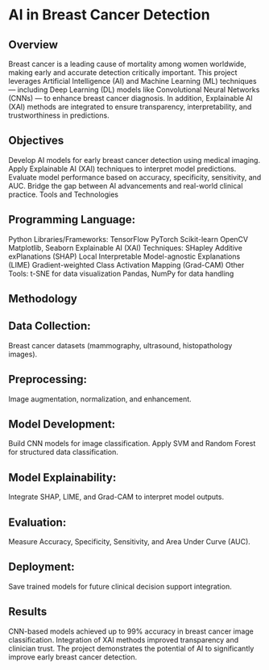 # AI in Breast Cancer Detection

## Overview

Breast cancer is a leading cause of mortality among women worldwide, making early and accurate detection critically important. This project leverages Artificial Intelligence (AI) and Machine Learning (ML) techniques — including Deep Learning (DL) models like Convolutional Neural Networks (CNNs) — to enhance breast cancer diagnosis. In addition, Explainable AI (XAI) methods are integrated to ensure transparency, interpretability, and trustworthiness in predictions.

## Objectives

Develop AI models for early breast cancer detection using medical imaging.
Apply Explainable AI (XAI) techniques to interpret model predictions.
Evaluate model performance based on accuracy, specificity, sensitivity, and AUC.
Bridge the gap between AI advancements and real-world clinical practice.
Tools and Technologies

## Programming Language: 
Python
Libraries/Frameworks:
TensorFlow
PyTorch
Scikit-learn
OpenCV
Matplotlib, Seaborn
Explainable AI (XAI) Techniques:
SHapley Additive exPlanations (SHAP)
Local Interpretable Model-agnostic Explanations (LIME)
Gradient-weighted Class Activation Mapping (Grad-CAM)
Other Tools:
t-SNE for data visualization
Pandas, NumPy for data handling

## Methodology

## Data Collection:
Breast cancer datasets (mammography, ultrasound, histopathology images).
## Preprocessing: 
Image augmentation, normalization, and enhancement.
## Model Development:
Build CNN models for image classification.
Apply SVM and Random Forest for structured data classification.
## Model Explainability:
Integrate SHAP, LIME, and Grad-CAM to interpret model outputs.
## Evaluation:
Measure Accuracy, Specificity, Sensitivity, and Area Under Curve (AUC).
## Deployment:
Save trained models for future clinical decision support integration.

## Results

CNN-based models achieved up to 99% accuracy in breast cancer image classification.
Integration of XAI methods improved transparency and clinician trust.
The project demonstrates the potential of AI to significantly improve early breast cancer detection.
